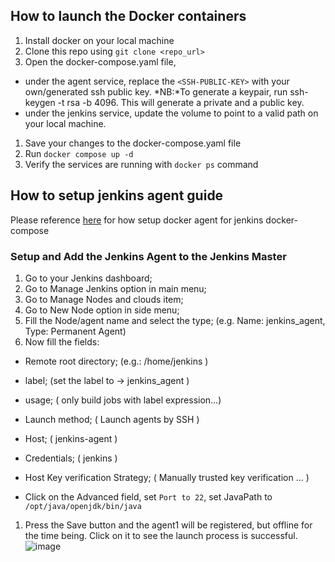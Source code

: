 ## How to launch the Docker containers
1. Install docker on your local machine
1. Clone this repo using `git clone <repo_url>`
1. Open the docker-compose.yaml file, 
 - under the agent service, replace the `<SSH-PUBLIC-KEY>` with your own/generated ssh public key. 
     *NB:*To generate a keypair, run ssh-keygen -t rsa -b 4096. This will generate a private and a public key.
 - under the jenkins service, update the volume to point to a valid path on your local machine.
1. Save your changes to the docker-compose.yaml file
1. Run `docker compose up -d`
1. Verify the services are running with `docker ps` command    

## How to setup jenkins agent guide
Please reference [here](https://www.cloudbees.com/blog/how-to-install-and-run-jenkins-with-docker-compose) for how setup docker agent for jenkins docker-compose

### Setup and Add the Jenkins Agent to the Jenkins Master
1. Go to your Jenkins dashboard;
1. Go to Manage Jenkins option in main menu;
1. Go to Manage Nodes and clouds item;
1. Go to New Node option in side menu;
1. Fill the Node/agent name and select the type; (e.g. Name: jenkins_agent, Type: Permanent Agent)
1. Now fill the fields:

  * Remote root directory; (e.g.: /home/jenkins )

  * label; (set the label to -> jenkins_agent )

  * usage; ( only build jobs with label expression…​)

  * Launch method; ( Launch agents by SSH )

  * Host; ( jenkins-agent )

  * Credentials; ( jenkins )

  * Host Key verification Strategy; ( Manually trusted key verification …​ )

  * Click on the Advanced field, set `Port to 22`, set JavaPath to `/opt/java/openjdk/bin/java`

1. Press the Save button and the agent1 will be registered, but offline for the time being. Click on it to see the launch process is successful.
![image](https://github.com/tosicky/consume-rest-api-java/assets/14918937/68307d60-3475-4979-98a6-d4ff1f607de9)
